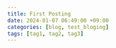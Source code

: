 ```yaml
---
title: First Posting
date: 2024-01-07 06:49:00 +09:00
categories: [blog, test_bloging]
tags: [tag1, tag2, tag3]
---
```

